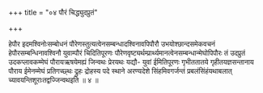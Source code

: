 +++
title = "०४ पौरं चिद्ध्युदप्रुतं"

+++

हेपौर इदमश्विनोःसम्बोधनं पौरेणस्तुत्यत्वेनसम्बन्धादश्विनावपिपौरौ उभयोश्छान्दसमेकवचनं हेपौरसम्बन्धिनावश्विनौ युवाम्पौरं चिदितिपूरणः पौरेणवृष्ट्यर्थम्प्रार्थ्यमानत्वेनसम्बन्धान्मेघोपिपौरः तं उदप्रुतं उदकप्लावकम्मेघं पौरायऋषयेमह्यं जिन्वथः प्रेरयथः यद्यौ- युवां ईमितिपूरणः गृभीततातये गृहीतयज्ञसन्तानाय पौराय ईमेनम्मेघं प्रतिगच्छ्थः द्रुहः द्रोहस्य पदे स्थाने अरण्यदेशे सिंहमिवगर्जन्तं प्रबलंसिंहंयथाबलात् च्यावयन्तिशूराःतद्वज्जिन्वथइति ॥ ४ ॥